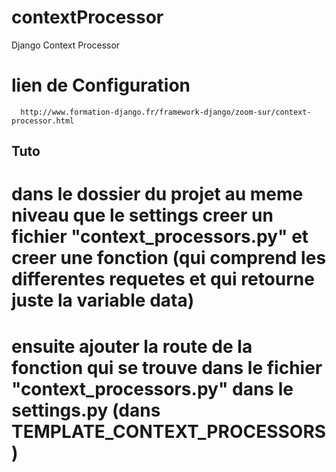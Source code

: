 # contextProcessor
Django Context Processor

# lien de Configuration

      http://www.formation-django.fr/framework-django/zoom-sur/context-processor.html


## Tuto 

# dans le dossier du projet au meme niveau que le settings creer un fichier "context_processors.py" et creer une fonction (qui comprend les differentes requetes et qui retourne juste la variable data)

# ensuite ajouter la route de la fonction qui se trouve dans le fichier "context_processors.py" dans le settings.py (dans TEMPLATE_CONTEXT_PROCESSORS)
